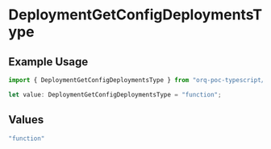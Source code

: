# DeploymentGetConfigDeploymentsType

## Example Usage

```typescript
import { DeploymentGetConfigDeploymentsType } from "orq-poc-typescript/models/operations";

let value: DeploymentGetConfigDeploymentsType = "function";
```

## Values

```typescript
"function"
```